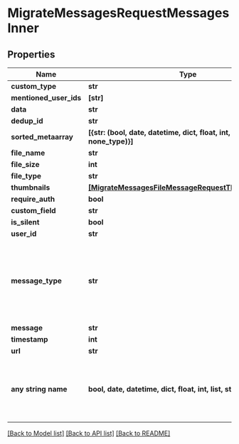 # MigrateMessagesRequestMessagesInner


## Properties
Name | Type | Description | Notes
------------ | ------------- | ------------- | -------------
**custom_type** | **str** |  | [optional] 
**mentioned_user_ids** | **[str]** |  | [optional] 
**data** | **str** |  | [optional] 
**dedup_id** | **str** |  | [optional] 
**sorted_metaarray** | **[{str: (bool, date, datetime, dict, float, int, list, str, none_type)}]** |  | [optional] 
**file_name** | **str** |  | [optional] 
**file_size** | **int** |  | [optional] 
**file_type** | **str** |  | [optional] 
**thumbnails** | [**[MigrateMessagesFileMessageRequestThumbnailsInner]**](MigrateMessagesFileMessageRequestThumbnailsInner.md) |  | [optional] 
**require_auth** | **bool** |  | [optional] 
**custom_field** | **str** |  | [optional] 
**is_silent** | **bool** |  | [optional] 
**user_id** | **str** |  | [optional] 
**message_type** | **str** |  | [optional]  if omitted the server will use the default value of "ADMM"
**message** | **str** |  | [optional] 
**timestamp** | **int** |  | [optional] 
**url** | **str** |  | [optional] 
**any string name** | **bool, date, datetime, dict, float, int, list, str, none_type** | any string name can be used but the value must be the correct type | [optional]

[[Back to Model list]](../README.md#documentation-for-models) [[Back to API list]](../README.md#documentation-for-api-endpoints) [[Back to README]](../README.md)


